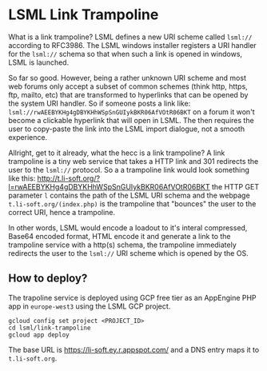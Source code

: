 # LSML Link Trampoline
What is a link trampoline? LSML defines a new URI scheme called `lsml://` according to RFC3986. The LSML windows installer registers a URI handler for the `lsml://` schema so that when such a link is opened in windows, LSML is launched.

So far so good. However, being a rather unknown URI scheme and most web forums only accept a subset of common schemes (think http, https, ftp, mailto, etc) that are transformed to hyperlinks that can be opened by the system URI handler. So if someone posts a link like: `lsml://rwAEEBYKHg4gDBYKHhWSpSnGUIykBKR06AfVOtR06BKT` on a forum it won't become a clickable hyperlink that will open in LSML. The then requires the user to copy-paste the link into the LSML import dialogue, not a smooth experience.

Allright, get to it already, what the hecc is a link trampoline? A link trampoline is a tiny web service that takes a HTTP link and 301 redirects the user to the `lsml://` protocol. So a a trampoline link would look something like this: http://t.li-soft.org/?l=rwAEEBYKHg4gDBYKHhWSpSnGUIykBKR06AfVOtR06BKT  the HTTP GET parameter `l` contains the path of the LSML URI schema and the webpage `t.li-soft.org/(index.php)` is the trampoline that "bounces" the user to the correct URI, hence a trampoline.

In other words, LSML would encode a loadout to it's interal compressed, Base64 encoded format, HTML encode it and generate a link to the trampoline service with a http(s) schema, the trampoline immediately redirects the user to the `lsml://` URI scheme which is opened by the OS.

## How to deploy?
The trapoline service is deployed using GCP free tier as an AppEngine PHP app in `europe-west3` using the LSML GCP project.

```
gcloud config set project <PROJECT_ID>
cd lsml/link-trampoline
gcloud app deploy
```

The base URL is https://li-soft.ey.r.appspot.com/ and a DNS entry maps it to `t.li-soft.org`.